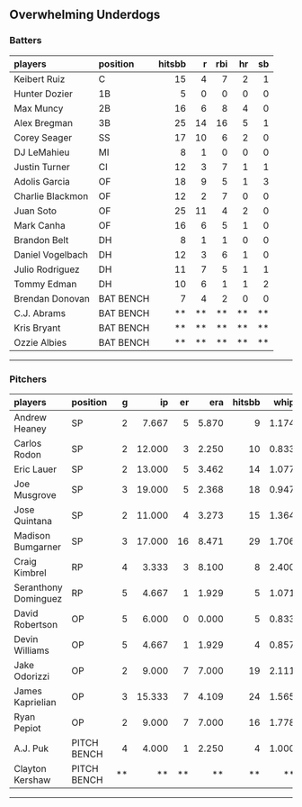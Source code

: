 ## Overwhelming Underdogs

### Batters

 
|players          |position  | hitsbb|  r| rbi| hr| sb| 
|:----------------|:---------|------:|--:|---:|--:|--:| 
|Keibert Ruiz     |C         |     15|  4|   7|  2|  1| 
|Hunter Dozier    |1B        |      5|  0|   0|  0|  0| 
|Max Muncy        |2B        |     16|  6|   8|  4|  0| 
|Alex Bregman     |3B        |     25| 14|  16|  5|  1| 
|Corey Seager     |SS        |     17| 10|   6|  2|  0| 
|DJ LeMahieu      |MI        |      8|  1|   0|  0|  0| 
|Justin Turner    |CI        |     12|  3|   7|  1|  1| 
|Adolis Garcia    |OF        |     18|  9|   5|  1|  3| 
|Charlie Blackmon |OF        |     12|  2|   7|  0|  0| 
|Juan Soto        |OF        |     25| 11|   4|  2|  0| 
|Mark Canha       |OF        |     16|  6|   5|  1|  0| 
|Brandon Belt     |DH        |      8|  1|   1|  0|  0| 
|Daniel Vogelbach |DH        |     12|  3|   6|  1|  0| 
|Julio Rodriguez  |DH        |     11|  7|   5|  1|  1| 
|Tommy Edman      |DH        |     10|  6|   1|  1|  2| 
|Brendan Donovan  |BAT BENCH |      7|  4|   2|  0|  0| 
|C.J. Abrams      |BAT BENCH |     **| **|  **| **| **| 
|Kris Bryant      |BAT BENCH |     **| **|  **| **| **| 
|Ozzie Albies     |BAT BENCH |     **| **|  **| **| **| 

* * *

### Pitchers

 
|players              |position    |  g|     ip| er|   era| hitsbb|  whip| so|  w| sv| 
|:--------------------|:-----------|--:|------:|--:|-----:|------:|-----:|--:|--:|--:| 
|Andrew Heaney        |SP          |  2|  7.667|  5| 5.870|      9| 1.174| 15|  0|  0| 
|Carlos Rodon         |SP          |  2| 12.000|  3| 2.250|     10| 0.833| 18|  1|  0| 
|Eric Lauer           |SP          |  2| 13.000|  5| 3.462|     14| 1.077| 12|  0|  0| 
|Joe Musgrove         |SP          |  3| 19.000|  5| 2.368|     18| 0.947| 16|  0|  0| 
|Jose Quintana        |SP          |  2| 11.000|  4| 3.273|     15| 1.364|  9|  1|  0| 
|Madison Bumgarner    |SP          |  3| 17.000| 16| 8.471|     29| 1.706| 17|  0|  0| 
|Craig Kimbrel        |RP          |  4|  3.333|  3| 8.100|      8| 2.400|  2|  0|  1| 
|Seranthony Dominguez |RP          |  5|  4.667|  1| 1.929|      5| 1.071|  6|  1|  3| 
|David Robertson      |OP          |  5|  6.000|  0| 0.000|      5| 0.833|  6|  0|  2| 
|Devin Williams       |OP          |  5|  4.667|  1| 1.929|      4| 0.857|  6|  2|  1| 
|Jake Odorizzi        |OP          |  2|  9.000|  7| 7.000|     19| 2.111|  4|  0|  0| 
|James Kaprielian     |OP          |  3| 15.333|  7| 4.109|     24| 1.565| 14|  0|  0| 
|Ryan Pepiot          |OP          |  2|  9.000|  7| 7.000|     16| 1.778| 10|  0|  0| 
|A.J. Puk             |PITCH BENCH |  4|  4.000|  1| 2.250|      4| 1.000|  7|  0|  0| 
|Clayton Kershaw      |PITCH BENCH | **|     **| **|    **|     **|    **| **| **| **| 


* * *


